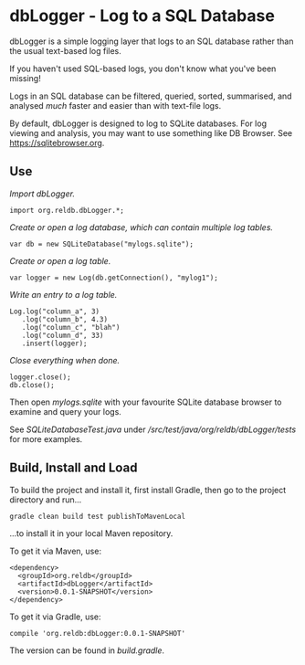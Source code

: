 # dbLogger - Log to a SQL Database

dbLogger is a simple logging layer that logs to an SQL database rather
than the usual text-based log files.

If you haven't used SQL-based logs, you don't know what 
you've been missing!

Logs in an SQL database can be filtered, queried, sorted, summarised,
and analysed _much_ faster and easier than with text-file logs.

By default, dbLogger is designed to log to SQLite databases. 
For log viewing and analysis, you may want to use something
like DB Browser. See https://sqlitebrowser.org.

## Use

*Import dbLogger.*

```
import org.reldb.dbLogger.*;
```

*Create or open a log database, which can contain multiple log tables.*

```
var db = new SQLiteDatabase("mylogs.sqlite");
```

*Create or open a log table.*

```
var logger = new Log(db.getConnection(), "mylog1");
```

*Write an entry to a log table.*

```
Log.log("column_a", 3)
   .log("column_b", 4.3)
   .log("column_c", "blah")
   .log("column_d", 33)
   .insert(logger);
```

*Close everything when done.*

```
logger.close();
db.close();
```

Then open _mylogs.sqlite_ with your favourite SQLite database browser to examine and query your logs.

See _SQLiteDatabaseTest.java_ under _/src/test/java/org/reldb/dbLogger/tests_ for more examples.

## Build, Install and Load

To build the project and install it, first install Gradle, then go to the project directory
and run...
```
gradle clean build test publishToMavenLocal
```
...to install it in your local Maven repository. 

To get it via Maven, use:
```
<dependency>
  <groupId>org.reldb</groupId>
  <artifactId>dbLogger</artifactId>
  <version>0.0.1-SNAPSHOT</version>
</dependency>
```
To get it via Gradle, use:
```
compile 'org.reldb:dbLogger:0.0.1-SNAPSHOT'
```
The version can be found in _build.gradle_.
